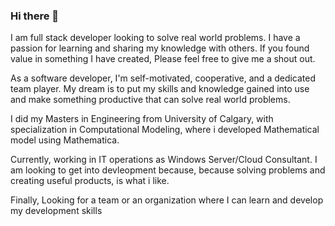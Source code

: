 ### Hi there 👋

I am full stack developer looking to solve real world problems. I have a passion for learning and sharing my knowledge with others. If you found value in something I have created, Please feel free to give me a shout out.

As a software developer, I'm self-motivated, cooperative, and a dedicated team player. My dream is to put my skills and knowledge gained into use and make something productive that can solve real world problems.

I did my Masters in Engineering from University of Calgary, with specialization in Computational Modeling, where i developed Mathematical model using Mathematica.

Currently, working in IT operations as Windows Server/Cloud Consultant. I am looking to get into devleopment because, because solving problems and creating useful products, is what i like.

Finally, Looking for a team or an organization where I can learn and develop my development skills 
